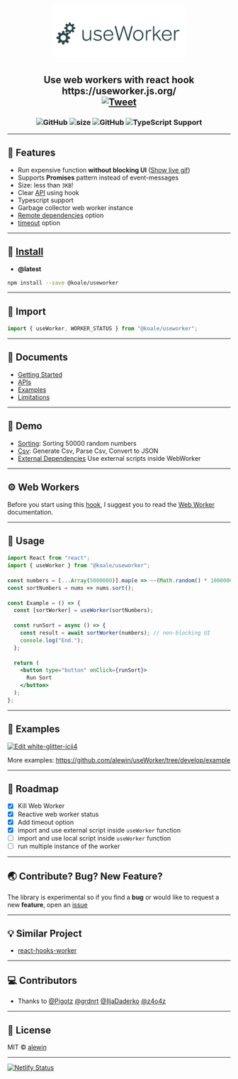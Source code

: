 <h1 align="center">
  <br>
  <img width="300px" src="logo.png" alt="useWorker"
    title="useWorker() Use web workers with react hook" />
  <br>
</h1>

<h2 align="center">
  Use web workers with react hook
  <br />
  https://useworker.js.org/
  <a
    href="https://twitter.com/intent/tweet?text=useWorker - Use web workers with react hooks&url=https://github.com/alewin/useWorker&via=alessiokoci&hashtags=react,useworker,hooks,javascript">
    <br />
    <img alt="Tweet" src="https://img.shields.io/twitter/url/http/shields.io.svg?style=social" />
  </a>
</h2>

<h3 align="center">
  <img alt="GitHub" src="https://img.shields.io/npm/dm/@koale/useworker" />
  <img alt="size" src="https://img.shields.io/bundlephobia/minzip/@koale/useworker/2.1.0" />
  <img alt="GitHub" src="https://img.shields.io/npm/l/@koale/useworker" />
 <img src="https://camo.githubusercontent.com/6ef0a300e96da21e04d4d45bf54285202674498c/68747470733a2f2f62616467656e2e6e65742f62616467652f547970655363726970742f537570706f7274" alt="TypeScript Support" title="TypeScript Support" data-canonical-src="https://badgen.net/badge/TypeScript/Support" style="max-width:100%;">
</h3>

---

## 🎨 Features

- Run expensive function **without blocking UI** ([Show live gif](https://github.com/alewin/useWorker/issues/2))
- Supports **Promises** pattern instead of event-messages
- Size: less than `3KB`!
- Clear [API](https://useworker.js.org/docs/api-useworker#options-api) using hook
- Typescript support
- Garbage collector web worker instance
- [Remote dependencies](https://useworker.js.org/docs/api-useworker#options-api) option
- [timeout](https://useworker.js.org/docs/api-useworker#options-api) option

---

## 💾 [Install](https://www.npmjs.com/package/@koale/useworker)

- **@latest**

```bash
npm install --save @koale/useworker
```

---

## 🔨 Import

```jsx
import { useWorker, WORKER_STATUS } from "@koale/useworker";
```

---

## 📙 Documents

- [Getting Started](https://useworker.netlify.com/docs/introduction/)
- [APIs](https://useworker.netlify.com/docs/api-useworker)
- [Examples](https://useworker.netlify.com/docs/examples/examples-sort)
- [Limitations](https://useworker.netlify.com/docs/limitations)

---

## 🍞 Demo

- [Sorting](https://icji4.csb.app/sorting): Sorting 50000 random numbers
- [Csv](https://icji4.csb.app/csv): Generate Csv, Parse Csv, Convert to JSON
- [External Dependencies](https://icji4.csb.app/external) Use external scripts inside WebWorker

---

## ⚙ Web Workers

Before you start using this [hook](https://www.npmjs.com/package/@koale/useworker), I suggest you to read the [Web Worker](https://developer.mozilla.org/en-US/docs/Web/API/Web_Workers_API/Using_web_workers) documentation.

---

## 🐾 Usage

```jsx
import React from "react";
import { useWorker } from "@koale/useworker";

const numbers = [...Array(5000000)].map(e => ~~(Math.random() * 1000000));
const sortNumbers = nums => nums.sort();

const Example = () => {
  const [sortWorker] = useWorker(sortNumbers);

  const runSort = async () => {
    const result = await sortWorker(numbers); // non-blocking UI
    console.log("End.");
  };

  return (
    <button type="button" onClick={runSort}>
      Run Sort
    </button>
  );
};

```

---

## 🐾 Examples

[![Edit white-glitter-icji4](https://codesandbox.io/static/img/play-codesandbox.svg)](https://codesandbox.io/s/white-glitter-icji4?fontsize=14&hidenavigation=1&theme=dark)

More examples: https://github.com/alewin/useWorker/tree/develop/example

---

## 🔧 Roadmap

- [x] Kill Web Worker
- [x] Reactive web worker status
- [x] Add timeout option
- [x] import and use external script inside `useWorker` function
- [ ] import and use local script inside `useWorker` function
- [ ] run multiple instance of the worker

---

## 🌏 Contribute? Bug? New Feature?

The library is experimental so if you find a **bug** or would like to request a new **feature**, open an [issue](https://github.com/alewin/useWorker/issues/new)

---

## 💡 Similar Project

- [react-hooks-worker](https://github.com/dai-shi/react-hooks-worker)

---

## 💻 Contributors

- Thanks to [@Pigotz](https://github.com/Pigotz) [@grdnrt](https://github.com/grdnrt) [@IljaDaderko](https://github.com/IljaDaderko) [@z4o4z](https://github.com/z4o4z)

---

## 📜 License

MIT © [alewin](https://github.com/alewin)

---

[![Netlify Status](https://api.netlify.com/api/v1/badges/833cd6b2-6e74-47f0-aa85-5f14aea8ea35/deploy-status)](https://app.netlify.com/sites/useworker/deploys)
